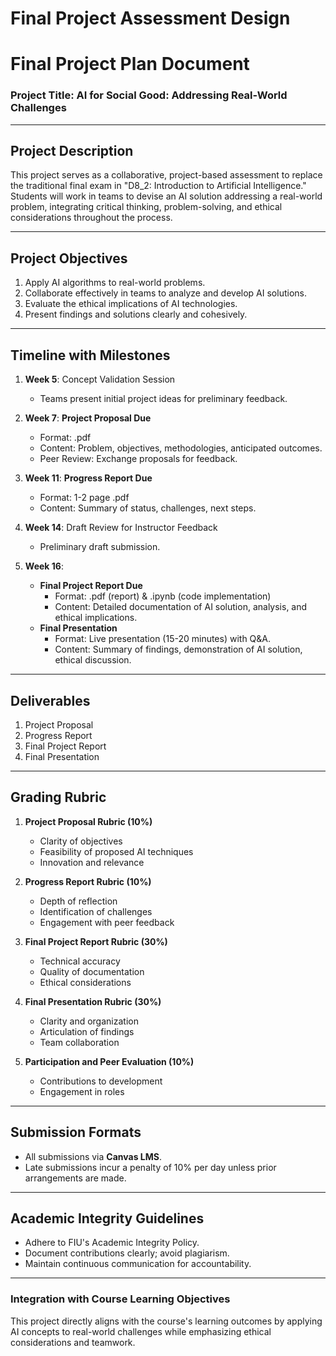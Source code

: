 Final Project Assessment Design
===============================

# Final Project Plan Document

### Project Title: **AI for Social Good: Addressing Real-World Challenges**

---

## Project Description
This project serves as a collaborative, project-based assessment to replace the traditional final exam in "D8_2: Introduction to Artificial Intelligence." Students will work in teams to devise an AI solution addressing a real-world problem, integrating critical thinking, problem-solving, and ethical considerations throughout the process.

---

## Project Objectives
1. Apply AI algorithms to real-world problems.
2. Collaborate effectively in teams to analyze and develop AI solutions.
3. Evaluate the ethical implications of AI technologies.
4. Present findings and solutions clearly and cohesively.

---

## Timeline with Milestones

1. **Week 5**: Concept Validation Session
   - Teams present initial project ideas for preliminary feedback.

2. **Week 7**: **Project Proposal Due**
   - Format: .pdf
   - Content: Problem, objectives, methodologies, anticipated outcomes.
   - Peer Review: Exchange proposals for feedback.

3. **Week 11**: **Progress Report Due**
   - Format: 1-2 page .pdf
   - Content: Summary of status, challenges, next steps.

4. **Week 14**: Draft Review for Instructor Feedback
   - Preliminary draft submission.

5. **Week 16**: 
   - **Final Project Report Due**
     - Format: .pdf (report) & .ipynb (code implementation)
     - Content: Detailed documentation of AI solution, analysis, and ethical implications.
   - **Final Presentation**
     - Format: Live presentation (15-20 minutes) with Q&A.
     - Content: Summary of findings, demonstration of AI solution, ethical discussion.

---

## Deliverables
1. Project Proposal
2. Progress Report
3. Final Project Report
4. Final Presentation

---

## Grading Rubric

1. **Project Proposal Rubric (10%)**
   - Clarity of objectives
   - Feasibility of proposed AI techniques
   - Innovation and relevance

2. **Progress Report Rubric (10%)**
   - Depth of reflection
   - Identification of challenges
   - Engagement with peer feedback

3. **Final Project Report Rubric (30%)**
   - Technical accuracy
   - Quality of documentation
   - Ethical considerations

4. **Final Presentation Rubric (30%)**
   - Clarity and organization
   - Articulation of findings
   - Team collaboration

5. **Participation and Peer Evaluation (10%)**
   - Contributions to development
   - Engagement in roles

---

## Submission Formats
- All submissions via **Canvas LMS**.
- Late submissions incur a penalty of 10% per day unless prior arrangements are made.

---

## Academic Integrity Guidelines
- Adhere to FIU's Academic Integrity Policy.
- Document contributions clearly; avoid plagiarism.
- Maintain continuous communication for accountability.

--- 

### Integration with Course Learning Objectives
This project directly aligns with the course's learning outcomes by applying AI concepts to real-world challenges while emphasizing ethical considerations and teamwork.